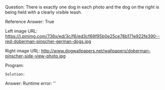 Question: There is exactly one dog in each photo and the dog on the right is being held with a clearly visible leash.

Reference Answer: True

Left image URL: https://i.pinimg.com/736x/ed/3c/f6/ed3cf68f95b0e25ce78b171e922fe390--red-doberman-pinscher-german-dogs.jpg

Right image URL: http://www.dogwallpapers.net/wallpapers/doberman-pinscher-side-view-photo.jpg

Program:

```
Solution:
```
Answer: Runtime error: ''

